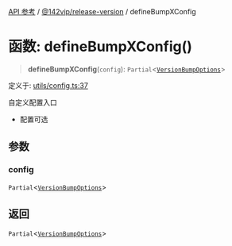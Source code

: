 [API 参考](../../../index.md) / [@142vip/release-version](../index.md) / defineBumpXConfig

# 函数: defineBumpXConfig()

> **defineBumpXConfig**(`config`): `Partial`\<[`VersionBumpOptions`](../interfaces/VersionBumpOptions.md)\>

定义于: [utils/config.ts:37](https://github.com/142vip/core-x/blob/366c03709f86a3eb43798cad6f972465bd93322a/packages/release-version/src/utils/config.ts#L37)

自定义配置入口
- 配置可选

## 参数

### config

`Partial`\<[`VersionBumpOptions`](../interfaces/VersionBumpOptions.md)\>

## 返回

`Partial`\<[`VersionBumpOptions`](../interfaces/VersionBumpOptions.md)\>
